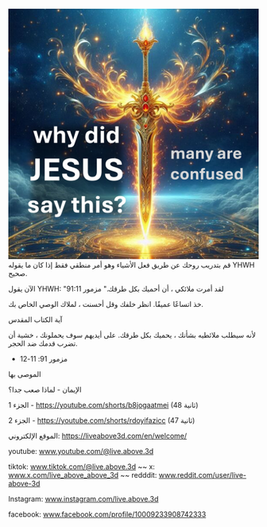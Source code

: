 ![Video cover image](../cover.jpg)
قم بتدريب روحك
عن طريق فعل الأشياء
وهو أمر منطقي فقط
إذا كان ما يقوله YHWH صحيح.

الآن يقول YHWH:
"لقد أمرت ملائكي ،
أن أحميك بكل طرقك."
مزمور 91:11

خذ اتساعًا عميقًا.
انظر خلفك
وقل أحسنت ،
لملاك الوصي الخاص بك.


آية الكتاب المقدس

لأنه سيطلب ملائطيه بشأنك ،
يحميك بكل طرقك.
على أيديهم سوف يحملونك ،
خشية أن تضرب قدمك ضد الحجر.
- مزمور 91: 11-12


الموصى بها

الإيمان - لماذا صعب جدا؟

الجزء 1 - https://youtube.com/shorts/b8jogaatmei (48 ثانية)

الجزء 2 - https://youtube.com/shorts/rdoyifazicc (47 ثانية)

الموقع الإلكتروني: https://liveabove3d.com/en/welcome/


youtube: www.youtube.com/@live.above.3d

tiktok: www.tiktok.com/@live.above.3d ~~ x: www.x.com/live_above_above_3d ~~ redddit: www.reddit.com/user/live-above-3d

Instagram: www.instagram.com/live.above.3d

facebook: www.facebook.com/profile/10009233908742333



